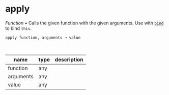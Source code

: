 # apply

_Function_ &bull; Calls the given function with the given arguments. Use with [`bind`][bind] to bind `this`.

<pre><code>apply function, arguments &rarr; value</code></pre>
<br>

| name | type | description |
|------|------|-------------|
|function|any||
|arguments|any||
|value|any||




[bind]: #